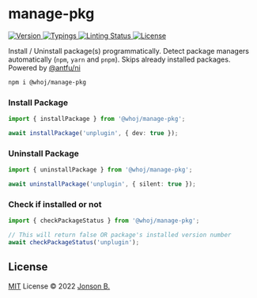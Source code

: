 # manage-pkg

<p>
  <a href="https://www.npmjs.com/package/@whoj/manage-pkg">
    <img src="https://badgen.net/npm/v/@whoj/manage-pkg?icon=npm&color=green&label=" alt="Version">
  </a>
  <a href="#">
    <img src="https://badgen.net/npm/types/@whoj/manage-pkg?color=blue&icon=typescript&label=" alt="Typings">
  </a>
  <a href="https://github.com/who-jonson/manage-pkg">
    <img src="https://badgen.net/github/checks/node-formidable/node-formidable/master/macos?icon=github&label=" alt="Linting Status">
  </a>
  <a href="https://github.com/who-jonson/manage-pkg/blob/master/LICENSE">
    <img src="https://badgen.net/npm/license/@whoj/manage-pkg" alt="License">
  </a>
</p>

Install / Uninstall package(s) programmatically. Detect package managers automatically (`npm`, `yarn` and `pnpm`).
Skips already installed packages. Powered by [@antfu/ni](https://github.com/antfu/ni)

```bash
npm i @whoj/manage-pkg
```

### Install Package
```ts
import { installPackage } from '@whoj/manage-pkg';

await installPackage('unplugin', { dev: true });
```


### Uninstall Package
```ts
import { uninstallPackage } from '@whoj/manage-pkg';

await uninstallPackage('unplugin', { silent: true });
```


### Check if installed or not
```ts
import { checkPackageStatus } from '@whoj/manage-pkg';

// This will return false OR package's installed version number
await checkPackageStatus('unplugin');
```



## License

[MIT](./LICENSE) License © 2022 [Jonson B.](https://github.com/who-jonson)
